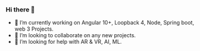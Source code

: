 ### Hi there 👋

- 🔭 I’m currently working on Angular 10+, Loopback 4, Node, Spring boot, web 3 Projects.
- 👯 I’m looking to collaborate on any new projects.
- 🤔 I’m looking for help with AR & VR, AI, ML.

<!-- - 💬 Ask me about ...
- 📫 How to reach me: arijitdhar 
- 😄 Pronouns: ...
- ⚡ Fun fact: ... -->

<!--
**arijit04/arijit04** is a ✨ _special_ ✨ repository because its `README.md` (this file) appears on your GitHub profile.

Here are some ideas to get you started:

- 🔭 I’m currently working on ...
- 🌱 I’m currently learning ...
- 👯 I’m looking to collaborate on ...
- 🤔 I’m looking for help with ...
- 💬 Ask me about ...
- 📫 How to reach me: ...
- 😄 Pronouns: ...
- ⚡ Fun fact: ...
-->
